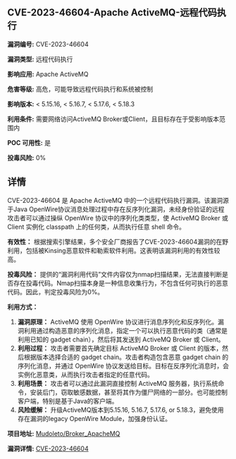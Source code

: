 ## CVE-2023-46604-Apache ActiveMQ-远程代码执行

**漏洞编号:** CVE-2023-46604

**漏洞类型:** 远程代码执行

**影响应用:** Apache ActiveMQ

**危害等级:** 高危，可能导致远程代码执行和系统被控制

**影响版本:** < 5.15.16, < 5.16.7, < 5.17.6, < 5.18.3

**利用条件:** 需要网络访问ActiveMQ Broker或Client，且目标存在于受影响版本范围内

**POC 可用性:** 是

**投毒风险:** 0%

## 详情

CVE-2023-46604 是 Apache ActiveMQ 中的一个远程代码执行漏洞。该漏洞源于Java OpenWire协议消息处理过程中存在反序列化漏洞，未经身份验证的远程攻击者可以通过操纵 OpenWire 协议中的序列化类类型，使 ActiveMQ Broker 或 Client 实例化 classpath 上的任何类，从而执行任意 shell 命令。

**有效性：**
根据搜索引擎结果，多个安全厂商报告了CVE-2023-46604漏洞的在野利用，包括被Kinsing恶意软件和勒索软件利用。这表明该漏洞利用的有效性较高。

**投毒风险：**
提供的“漏洞利用代码”文件内容仅为nmap扫描结果，无法直接判断是否存在投毒代码。Nmap扫描本身是一种信息收集行为，不包含任何可执行的恶意代码。因此，判定投毒风险为0%。

**利用方式：**
1.  **漏洞原理：** ActiveMQ 使用 OpenWire 协议进行消息序列化和反序列化。漏洞利用通过构造恶意的序列化消息，指定一个可以执行恶意代码的类（通常是利用已知的 gadget chain），然后将其发送到 ActiveMQ Broker 或 Client。
2.  **利用过程：** 攻击者需要首先确定目标 ActiveMQ Broker 或 Client 的版本，然后根据版本选择合适的 gadget chain。攻击者构造包含恶意 gadget chain 的序列化消息，并通过 OpenWire 协议发送给目标。目标在反序列化消息时，会实例化恶意类，从而执行攻击者指定的任意代码。
3. **利用场景：** 攻击者可以通过此漏洞直接控制 ActiveMQ 服务器，执行系统命令，安装后门，窃取敏感数据，甚至将其作为僵尸网络的一部分。也可能控制客户端，特别是基于Java的客户端。
4. **风险缓解：** 升级ActiveMQ版本到5.15.16, 5.16.7, 5.17.6, or 5.18.3，避免使用存在漏洞的legacy OpenWire Module，加强身份认证。

**项目地址:** [Mudoleto/Broker_ApacheMQ](https://github.com/Mudoleto/Broker_ApacheMQ)

**漏洞详情:** [CVE-2023-46604](https://nvd.nist.gov/vuln/detail/CVE-2023-46604)